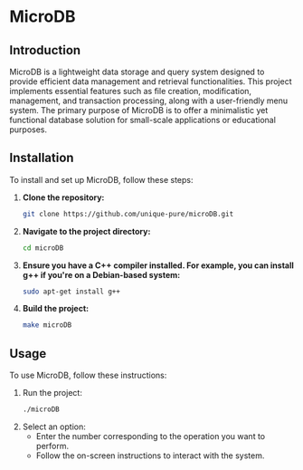 # MicroDB
## Introduction

MicroDB is a lightweight data storage and query system designed to provide efficient data management and retrieval functionalities. This project implements essential features such as file creation, modification, management, and transaction processing, along with a user-friendly menu system. The primary purpose of MicroDB is to offer a minimalistic yet functional database solution for small-scale applications or educational purposes.

## Installation

To install and set up MicroDB, follow these steps:

1. **Clone the repository:**
   ```sh
   git clone https://github.com/unique-pure/microDB.git
   ```
2. **Navigate to the project directory:**
   ```sh
   cd microDB
   ```
3. **Ensure you have a C++ compiler installed. For example, you can install g++ if you're on a Debian-based system:**
   ```sh
   sudo apt-get install g++
   ```
4. **Build the project:**
   ```sh
   make microDB
   ```

## Usage

To use MicroDB, follow these instructions:

1. Run the project:
   ```sh
   ./microDB
   ```
2. Select an option:
   * Enter the number corresponding to the operation you want to perform.
   * Follow the on-screen instructions to interact with the system.